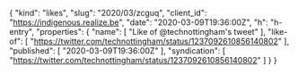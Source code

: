 {
  "kind": "likes",
  "slug": "2020/03/zcguq",
  "client_id": "https://indigenous.realize.be",
  "date": "2020-03-09T19:36:00Z",
  "h": "h-entry",
  "properties": {
    "name": [
      "Like of @technottingham's tweet"
    ],
    "like-of": [
      "https://twitter.com/technottingham/status/1237092610856140802"
    ],
    "published": [
      "2020-03-09T19:36:00Z"
    ],
    "syndication": [
      "https://twitter.com/technottingham/status/1237092610856140802"
    ]
  }
}
